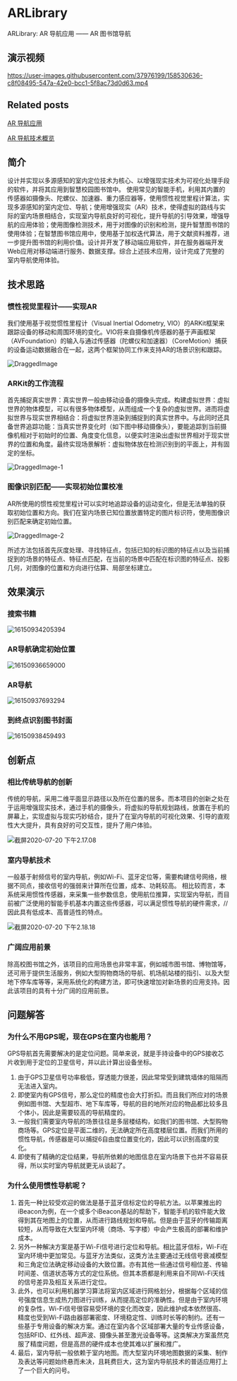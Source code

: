 #  ARLibrary
ARLibrary: AR 导航应用 —— AR 图书馆导航

## 演示视频

https://user-images.githubusercontent.com/37976199/158530636-c8f08495-547a-42e0-bcc1-5f8ac73d0d63.mp4

## Related posts

[AR 导航应用](https://blog.iswiftai.com/posts/ar-application/)

[AR 导航技术概览](https://blog.iswiftai.com/posts/ar-technolgy/)

## 简介
设计并实现以多源感知的室内定位技术为核心、以增强现实技术为可视化处理手段的软件，并将其应用到智慧校园图书馆中。
使用常见的智能手机，利用其内置的传感器如摄像头、陀螺仪、加速器、重力感应器等，使用惯性视觉里程计算法，实现多源感知的室内定位、导航；使用增强现实（AR）技术，使得虚拟的路线与实际的室内场景相结合，实现室内导航良好的可视化，提升导航的引导效果，增强导航的应用体验；使用图像检测技术，用于对图像的识别和检测，提升智慧图书馆的使用体验；在智慧图书馆应用中，使用基于加权迭代算法，用于文献资料推荐，进一步提升图书馆的利用价值。设计并开发了移动端应用软件，并在服务器端开发Web应用对移动端进行服务、数据支撑。综合上述技术应用，设计完成了完整的室内导航使用体验。

## 技术思路

### 惯性视觉里程计——实现AR

我们使用基于视觉惯性里程计（Visual Inertial Odometry, VIO）的ARKit框架来跟踪设备的移动和周围环境的变化。VIO将来自摄像机传感器的基于声画框架（AVFoundation）的输入与通过传感器（陀螺仪和加速器）（CoreMotion）捕获的设备运动数据融合在一起，这两个框架协同工作来支持AR的场景识别和跟踪。

![DraggedImage](https://blog.iswiftai.com/assets/img/images/2021/03/07/draggedimage.png)

### ARKit的工作流程

首先捕捉真实世界：真实世界一般由移动设备的摄像头完成。构建虚拟世界：虚拟世界的物体模型，可以有很多物体模型，从而组成一个复杂的虚拟世界。进而将虚拟世界与现实世界相结合：将虚拟世界渲染到捕捉到的真实世界中。与此同时还具备世界追踪功能：当真实世界变化时（如下图中移动摄像头），要能追踪到当前摄像机相对于初始时的位置、角度变化信息，以便实时渲染出虚拟世界相对于现实世界的位置和角度。最终实现场景解析：虚拟物体放在检测识别到的平面上，并有固定的坐标。

![DraggedImage-1](https://blog.iswiftai.com/assets/img/images/2021/03/07/draggedimage1.png)

### 图像识别匹配——实现初始位置校准

AR所使用的惯性视觉里程计可以实时地追踪设备的运动变化，但是无法单独的获取初始位置和方向。我们在室内场景已知位置放置特定的图片标识符，使用图像识别匹配来确定初始位置。

![DraggedImage-2](https://blog.iswiftai.com/assets/img/images/2021/03/07/draggedimage2.png)

所述方法包括首先灰度处理、寻找特征点，包括已知的标识图的特征点以及当前捕捉到的场景的特征点、特征点匹配，在当前的场景中匹配在标识图的特征点、投影几何，对图像的位置和方向进行估算、局部坐标建立。

## 效果演示

### 搜索书籍

![16150934205394](https://blog.iswiftai.com/assets/img/images/2021/03/07/16150934205394.png)

### AR导航确定初始位置

![16150936659000](https://blog.iswiftai.com/assets/img/images/2021/03/07/16150936659000.png)

### AR导航

![16150937693294](https://blog.iswiftai.com/assets/img/images/2021/03/07/16150937693294.png)

### 到终点识别图书封面

![16150938459493](https://blog.iswiftai.com/assets/img/images/2021/03/07/16150938459493.png)



## 创新点

### 相比传统导航的创新

传统的导航，采用二维平面显示路径以及所在位置的居多。而本项目的创新之处在于运用增强现实技术，通过手机的摄像头，将虚拟的导航规划路线，放置在手机的屏幕上，实现虚拟与现实巧妙结合，提升了在室内导航的可视化效果、引导的直观性大大提升，具有良好的可交互性，提升了用户体验。

![截屏2020-07-20 下午2.17.08](https://blog.iswiftai.com/assets/img/images/2021/03/07/jie-ping20200720-xia-wu21708.png)

### 室内导航技术

一般基于射频信号的室内导航，例如Wi-Fi、蓝牙定位等，需要构建信号网络，根据不同点，接收信号的强弱来计算所在位置，成本、功耗较高。
相比较而言，本系统采用惯性传感器，来采集一些参数信息，使用航位推算，实现室内导航，而目前被广泛使用的智能手机基本内置这些传感器，可以满足惯性导航的硬件需求，//因此具有低成本、高普适性的特点。

![截屏2020-07-20 下午2.18.18](https://blog.iswiftai.com/assets/img/images/2021/03/07/jie-ping20200720-xia-wu21818.png)

### 广阔应用前景

除高校图书馆之外，该项目的应用场景也非常丰富，例如城市图书馆、博物馆等，还可用于提供生活服务，例如大型购物商场的导航、机场航站楼的指引、以及大型地下停车库等等，采用系统化的构建方法，即可快速增加对新场景的应用支持。因此该项目的具有十分广阔的应用前景。

## 问题解答

### 为什么不用GPS呢，现在GPS在室内也能用？

GPS导航首先需要解决的是定位问题。简单来说，就是手持设备中的GPS接收芯片收到用于定位的卫星信号，并以此计算出设备坐标。

1. 由于GPS卫星信号功率极低，穿透能力很差，因此常常受到建筑墙体的阻隔而无法进入室内。
2. 即使室内有GPS信号，那么定位的精度也会大打折扣。而且我们所应对的场景例如图书馆、大型超市、地下车库等，导航的目的地所对应的物品都比较多且个体小，因此是需要较高的导航精度的。
3. 一般我们需要室内导航的场景往往是多层楼结构，如我们的图书馆、大型购物商场等。GPS定位是平面二维的，无法确定所在高度楼层位置。而我们所用的惯性导航，传感器是可以捕捉6自由度位置变化的，因此可以识别高度的变化。
4. 即使有了精确的定位结果，导航所依赖的地图信息在室内场景下也并不容易获得，所以实时室内导航就更无从谈起了。

### 为什么使用惯性导航呢？

1. 首先一种比较受欢迎的做法是基于蓝牙信标定位的导航方法。以苹果推出的iBeacon为例，在一个或多个iBeacon基站的帮助下，智能手机的软件能大致得到其在地图上的位置，从而进行路线规划和导航。但是由于蓝牙的传输距离较短，从而导致在大型室内环境（商场、写字楼）中会产生极高的部署和维护成本。
2. 另外一种解决方案是基于Wi-Fi信号进行定位和导航。相比蓝牙信标，Wi-Fi在室内环境中更加常见。与蓝牙方法类似，这类方法主要通过无线信号衰减模型和三角定位法确定移动设备的大致位置。亦有其他一些通过信号相位差、传输时间差、信道状态等方式的定位系统。但其本质都是利用来自不同Wi-Fi天线的信号差异及相互关系进行定位。
3. 此外，也可以利用机器学习算法将室内区域进行网格划分，根据每个区域的信号强度信息生成热力图进行训练，从而提高定位的准确性。但是由于室内环境的复杂性，Wi-Fi信号很容易受环境的变化而改变，因此维护成本依然很高、精度也受到Wi-Fi路由器部署密度、环境稳定性、训练时长等的制约。还有一些基于专用设备的解决方案。通过在室内各个区域部署大量的专业传感设备，包括RFID、红外线、超声波、摄像头甚至激光设备等等。这类解决方案虽然克服了精度问题，但是高昂的硬件成本也使其难以扩展和推广。
4. 最后，室内导航一般依赖于室内地图。而大型室内环境地图数据的采集、制作及表达等问题始终悬而未决，且耗费巨大，这为室内导航技术的普适应用打上了一个巨大的问号。



